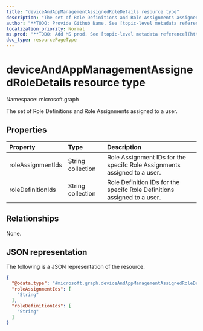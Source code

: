 ```yaml
---
title: "deviceAndAppManagementAssignedRoleDetails resource type"
description: "The set of Role Definitions and Role Assignments assigned to a user."
author: "**TODO: Provide Github Name. See [topic-level metadata reference](https://msgo.azurewebsites.net/add/document/guidelines/metadata.html#topic-level-metadata)**"
localization_priority: Normal
ms.prod: "**TODO: Add MS prod. See [topic-level metadata reference](https://msgo.azurewebsites.net/add/document/guidelines/metadata.html#topic-level-metadata)**"
doc_type: resourcePageType
---
```


# deviceAndAppManagementAssignedRoleDetails resource type

Namespace: microsoft.graph



The set of Role Definitions and Role Assignments assigned to a user.

## Properties
|Property|Type|Description|
|:---|:---|:---|
|roleAssignmentIds|String collection|Role Assignment IDs for the specifc Role Assignments assigned to a user.|
|roleDefinitionIds|String collection|Role Definition IDs for the specifc Role Definitions assigned to a user.|

## Relationships
None.

## JSON representation
The following is a JSON representation of the resource.
<!-- {
  "blockType": "resource",
  "@odata.type": "microsoft.graph.deviceAndAppManagementAssignedRoleDetails"
}
-->
``` json
{
  "@odata.type": "#microsoft.graph.deviceAndAppManagementAssignedRoleDetails",
  "roleAssignmentIds": [
    "String"
  ],
  "roleDefinitionIds": [
    "String"
  ]
}
```

